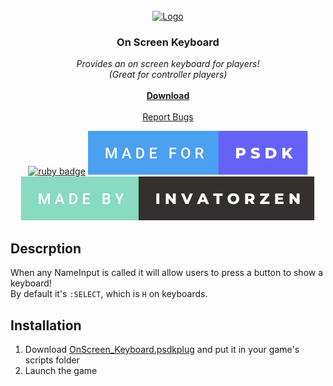 <!-- PROJECT LOGO -->
<br />
<div align="center">
  <a href="https://github.com/invatorzen/PSDKPlugins">
    <img src="https://i.imgur.com/Q3LOc4v.png" alt="Logo" width="240" height="240">
  </a>

  <h3 align="center">On Screen Keyboard</h3>

  <p align="center">
    <i>Provides an on screen keyboard for players!<br>(Great for controller players)</i>
    <br /> <br />
    <a href="https://github.com/invatorzen/Invatorzens_PSDKPlugins/raw/refs/heads/main/plugins/OnScreen_Keyboard/OnScreen_Keyboard.psdkplug"><strong>Download</strong></a>
    <br />
    <br />
    <a href="https://github.com/invatorzen/InvatorzenPSDKPlugins/issues">Report Bugs</a>
      
  [![ruby badge](https://forthebadge.com/images/badges/made-with-ruby.svg)](https://forthebadge.com)
  [![psdk badge](/svgs/made_for_psdk.svg)](https://gitlab.com/pokemonsdk/pokemonsdk)
  [![invatorzen badge](/svgs/made_by_invatorzen.svg)](https://github.com/invatorzen/Invatorzens_PSDKPlugins/tree/main)
  </p>
</div>

## Descrption
When any NameInput is called it will allow users to press a button to show a keyboard!<br>
By default it's ``:SELECT``, which is ``H`` on keyboards.

## Installation
<ol>
  <li>Download <a href="https://github.com/invatorzen/Invatorzens_PSDKPlugins/raw/refs/heads/main/plugins/OnScreen_Keyboard/OnScreen_Keyboard.psdkplug">OnScreen_Keyboard.psdkplug</a> and put it in your game's scripts folder</li>
  <li>Launch the game</li>
</ol>